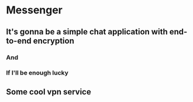 # Messenger
## It's gonna be a simple chat application with end-to-end encryption

### And

### If I'll be enough lucky
## Some cool vpn service
